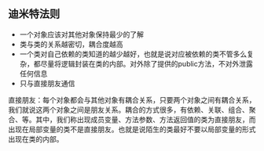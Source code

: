 ## 迪米特法则
+ 一个对象应该对其他对象保持最少的了解
+ 类与类的关系越密切，耦合度越高
+ 一个类对自己依赖的类知道的越少越好，也就是说对应被依赖的类不管多么复杂，都尽量将逻辑封装在类的内部。对外除了提供的public方法，不对外泄露任何信息
+ 只与直接朋友通信

直接朋友：每个对象都会与其他对象有耦合关系，只要两个对象之间有耦合关系，我们就说这两个对象之间是朋友关系。耦合的方式很多，有依赖、关联、组合、聚合、等。其中，我们称出现成员变量、方法参数、方法返回值的类为直接朋友，而出现在局部变量的类不是直接朋友。也就是说陌生的类最好不要以局部变量的形式出现在类的内部。